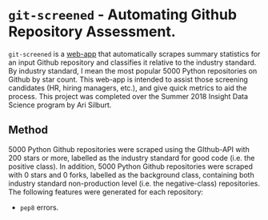 # ```git-screened``` - Automating Github Repository Assessment.
```git-screened``` is a [web-app](http://git-screened.icu:5000/) that automatically scrapes summary statistics for an input Github repository and classifies it relative to the industry standard. By industry standard, I mean the most popular 5000 Python repositories on Github by star count. This web-app is intended to assist those screening candidates (HR, hiring managers, etc.), and give quick metrics to aid the process. This project was completed over the Summer 2018 Insight Data Science program by Ari Silburt.

## Method
5000 Python Github repositories were scraped using the GIthub-API with 200 stars or more, labelled as the industry standard for good code (i.e. the positive class). In addition, 5000 Python Github repositories were scraped with 0 stars and 0 forks, labelled as the background class, containing both industry standard non-production level (i.e. the negative-class) repositories. The following features were generated for each repository:
- ```pep8``` errors.



